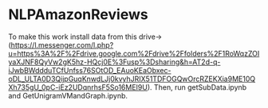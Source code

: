 # NLPAmazonReviews
To make this work install data from this drive->(https://l.messenger.com/l.php?u=https%3A%2F%2Fdrive.google.com%2Fdrive%2Ffolders%2F1RoWqzZOIyaXJNF8QyVw2gK5hz-HQcj0E%3Fusp%3Dsharing&h=AT2d-q-iJwbBWddduTCfUnfss76SOtOD_EAuoKEaObxec-oDL_ULTA0D3QijpGuqKnwdLJj0kvyhJRIX51TDFOGQwOrcRZEKXia9ME10QXh735gU_0pC-iEz2UDqnrhsF5So16MEI9U). 
 Then, run getSubData.ipynb and GetUnigramVMandGraph.ipynb.
